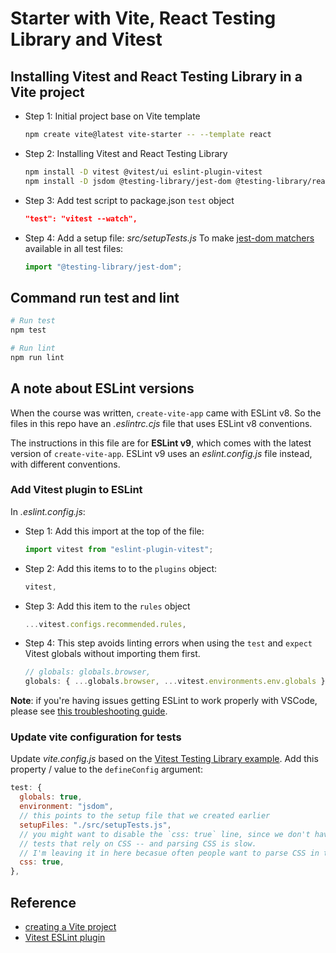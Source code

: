 # Starter with Vite, React Testing Library and Vitest

## Installing Vitest and React Testing Library in a Vite project

- Step 1: Initial project base on Vite template

  ```bash
  npm create vite@latest vite-starter -- --template react
  ```

- Step 2: Installing Vitest and React Testing Library

  ```bash
  npm install -D vitest @vitest/ui eslint-plugin-vitest
  npm install -D jsdom @testing-library/jest-dom @testing-library/react
  ```

- Step 3: Add test script to package.json `test` object

  ```json
  "test": "vitest --watch",
  ```

- Step 4: Add a setup file: _src/setupTests.js_
To make [jest-dom matchers](https://github.com/testing-library/jest-dom#custom-matchers) available in all test files:

  ```js
  import "@testing-library/jest-dom";
  ```

## Command run test and lint

```bash
# Run test
npm test

# Run lint
npm run lint
```

## A note about ESLint versions

When the course was written, `create-vite-app` came with ESLint v8. So the files in this repo have an _.eslintrc.cjs_ file that uses ESLint v8 conventions.

The instructions in this file are for **ESLint v9**, which comes with the latest version of `create-vite-app`. ESLint v9 uses an _eslint.config.js_ file instead, with different conventions.

### Add Vitest plugin to ESLint

In _.eslint.config.js_:

- Step 1: Add this import at the top of the file:

   ```js
   import vitest from "eslint-plugin-vitest";
   ```

- Step 2: Add this items to to the `plugins` object:

  ```js
  vitest,
  ```

- Step 3: Add this item to the `rules` object

  ```js
  ...vitest.configs.recommended.rules,
  ```

- Step 4: This step avoids linting errors when using the `test` and `expect` Vitest globals without importing them first.

  ```js
  // globals: globals.browser,
  globals: { ...globals.browser, ...vitest.environments.env.globals },
  ```

**Note**: if you're having issues getting ESLint to work properly with VSCode, please see [this troubleshooting guide](https://dev.to/bonnie/eslint-prettier-and-vscode-troubleshooting-ljh).

### Update vite configuration for tests

Update _vite.config.js_ based on the [Vitest Testing Library example](https://github.com/vitest-dev/vitest/tree/2f0eee8e83d82f887a3f0cbe44e5aa774411e654/examples/react-testing-lib/vite.config.ts). Add this property / value to the `defineConfig` argument:

```js
test: {
  globals: true,
  environment: "jsdom",
  // this points to the setup file that we created earlier
  setupFiles: "./src/setupTests.js",
  // you might want to disable the `css: true` line, since we don't have
  // tests that rely on CSS -- and parsing CSS is slow.
  // I'm leaving it in here becasue often people want to parse CSS in tests.
  css: true,
},
```

## Reference

- [creating a Vite project](https://vitejs.dev/guide/#scaffolding-your-first-vite-project)
- [Vitest ESLint plugin](https://www.npmjs.com/package/eslint-plugin-vitest)
